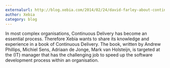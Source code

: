 ```yaml
---
externalurl: http://blog.xebia.com/2014/02/24/david-farley-about-continuous-delivery
author: Xebia
category: blog
---
```

In most complex organisations, Continuous Delivery has become an essential process. Therefore Xebia wants to share its knowledge and experience in a book of Continuous Delivery. The book, written by Andrew Phillips, Michiel Sens, Adriaan de Jonge, Mark van Holsteijn, is targeted at the (IT) manager that has the challenging job to speed up the software development process within an organisation.
